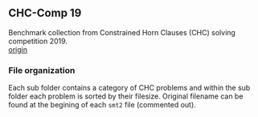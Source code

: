 ## CHC-Comp 19 
Benchmark collection from Constrained Horn Clauses (CHC) solving competition 2019.  
[origin](https://chc-comp.github.io)  

### File organization
Each sub folder contains a category of CHC problems and within the sub folder each problem is sorted by their filesize.
Original filename can be found at the begining of each `smt2` file (commented out).

